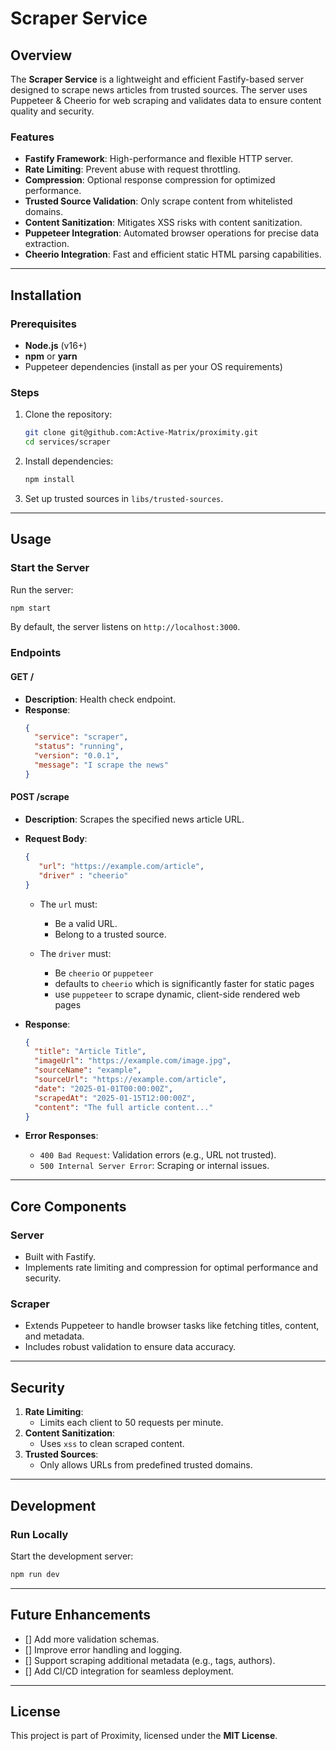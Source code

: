 # Scraper Service

## Overview

The **Scraper Service** is a lightweight and efficient Fastify-based server designed to scrape news articles from trusted sources. The server uses Puppeteer & Cheerio for web scraping and validates data to ensure content quality and security.

### Features

- **Fastify Framework**: High-performance and flexible HTTP server.
- **Rate Limiting**: Prevent abuse with request throttling.
- **Compression**: Optional response compression for optimized performance.
- **Trusted Source Validation**: Only scrape content from whitelisted domains.
- **Content Sanitization**: Mitigates XSS risks with content sanitization.
- **Puppeteer Integration**: Automated browser operations for precise data extraction.
- **Cheerio Integration**: Fast and efficient static HTML parsing capabilities.

---

## Installation

### Prerequisites

- **Node.js** (v16+)
- **npm** or **yarn**
- Puppeteer dependencies (install as per your OS requirements)

### Steps

1. Clone the repository:

   ```bash
   git clone git@github.com:Active-Matrix/proximity.git
   cd services/scraper
   ```

2. Install dependencies:

   ```bash
   npm install
   ```

3. Set up trusted sources in `libs/trusted-sources`.

---

## Usage

### Start the Server

Run the server:

```bash
npm start
```

By default, the server listens on `http://localhost:3000`.

### Endpoints

#### **GET /**

- **Description**: Health check endpoint.
- **Response**:
  ```json
  {
  	"service": "scraper",
  	"status": "running",
  	"version": "0.0.1",
  	"message": "I scrape the news"
  }
  ```

#### **POST /scrape**

- **Description**: Scrapes the specified news article URL.
- **Request Body**:

  ```json
  {
     "url": "https://example.com/article",
     "driver" : "cheerio"
  }
  ```

  - The `url` must:
    - Be a valid URL.
    - Belong to a trusted source.
   
   - The `driver` must:
      - Be `cheerio` or `puppeteer`
      - defaults to `cheerio` which is significantly faster for static pages
      - use `puppeteer` to scrape dynamic, client-side rendered web pages   

- **Response**:

  ```json
  {
  	"title": "Article Title",
  	"imageUrl": "https://example.com/image.jpg",
  	"sourceName": "example",
  	"sourceUrl": "https://example.com/article",
  	"date": "2025-01-01T00:00:00Z",
  	"scrapedAt": "2025-01-15T12:00:00Z",
  	"content": "The full article content..."
  }
  ```

- **Error Responses**:
  - `400 Bad Request`: Validation errors (e.g., URL not trusted).
  - `500 Internal Server Error`: Scraping or internal issues.

---

## Core Components

### **Server**

- Built with Fastify.
- Implements rate limiting and compression for optimal performance and security.

### **Scraper**

- Extends Puppeteer to handle browser tasks like fetching titles, content, and metadata.
- Includes robust validation to ensure data accuracy.

---

## Security

1. **Rate Limiting**:
   - Limits each client to 50 requests per minute.
2. **Content Sanitization**:
   - Uses `xss` to clean scraped content.
3. **Trusted Sources**:
   - Only allows URLs from predefined trusted domains.

---

## Development

### Run Locally

Start the development server:

```bash
npm run dev
```

---

## Future Enhancements

- [] Add more validation schemas.
- [] Improve error handling and logging.
- [] Support scraping additional metadata (e.g., tags, authors).
- [] Add CI/CD integration for seamless deployment.

---

## License

This project is part of Proximity, licensed under the **MIT License**.
